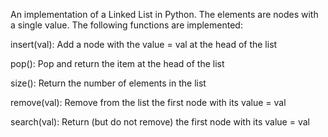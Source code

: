 An implementation of a Linked List in Python. The elements are nodes with a single value. The following functions are implemented:

insert(val): Add a node with the value = val at the head of the list

pop(): Pop and return the item at the head of the list

size(): Return the number of elements in the list

remove(val): Remove from the list the first node with its value = val

search(val): Return (but do not remove) the first node with its value = val
